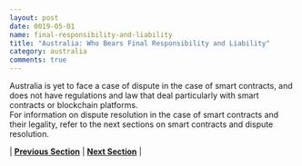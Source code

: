 ```yaml
---
layout: post
date: 0019-05-01
name: final-responsibility-and-liability
title: "Australia: Who Bears Final Responsibility and Liability"
category: australia
comments: true
---
```


Australia is yet to face a case of dispute in the case of smart contracts, and does not have regulations and law that deal particularly with smart contracts or blockchain platforms.  
For information on dispute resolution in the case of smart contracts and their legality, refer to the next sections on smart contracts and dispute resolution.


| **[Previous Section]( https://neo-project.github.io/global-blockchain-compliance-hub//australia/australia-privacy-and-data-protection.html)** | **[Next Section]( https://neo-project.github.io/global-blockchain-compliance-hub//australia/australia-smart-contracts.html)** |
